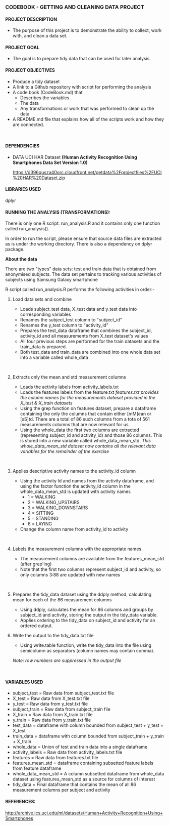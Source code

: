 
### CODEBOOK - GETTING AND CLEANING DATA PROJECT


#### PROJECT DESCRIPTION
-	The purpose of this project is to demonstrate the ability to collect, work with, and clean a data set.


#### PROJECT GOAL
-	The goal is to prepare tidy data that can be used for later analysis. 


#### PROJECT OBJECTIVES
-	Produce a tidy dataset  
-	A link to a Github repository with script for performing the analysis
-	A code book  (CodeBook.md) that 
    - Describes the variables
    - The data
    - Any transformations or work that was performed to clean up the data
-	A README.md file that explains how all of the scripts work and how they are connected.  

<br>

#### DEPENDENCIES
-	DATA
	UCI HAR Dataset **(Human Activity Recognition Using Smartphones Data Set Version 1.0)**

	<https://d396qusza40orc.cloudfront.net/getdata%2Fprojectfiles%2FUCI%20HAR%20Dataset.zip>

#### LIBRARIES USED

  dplyr
  

#### RUNNING THE ANALYSIS (TRANSFORMATIONS):

There is only one R script: run_analysis.R and it contains only one function called run_analysis(). 

In order to run the script, please ensure that source data files are extracted as is under the working directory. There is also a dependency on dplyr package.

**About the data**

There are two "types" data sets: test and train data that is obtained from anonymised subjects. The data set pertains to tracking various activities of subjects using Samsung Galaxy smartphone

R script called run_analysis.R performs the following activities in order:-

1. Load data sets and combine

    -	Loads subject_test data, X_test data and y_test data into corresponding variables
    -	Renames the subject_test column to "subject_id"
    -   Renames the y_test column to "activity_id"
    -	Prepares the test_data dataframe that combines the subject_id, activity_id and all measurements from X_test dataset's values
    -	All four previous steps are performed for the train datasets and the train_data is prepared.
    -	Both test_data and train_data are combined into one whole data set into a variable called whole_data
    
<br>

2. Extracts only the mean and std measurement columns

    - Loads the activity labels from activity_labels.txt
    - Loads the features labels from the feature.txt
    *features.txt provides the column names for the measurements dataset provided in the X_test & X_train datasets*
    - Using the grep function on features dataset, prepare a dataframe containing the only the columns that contain either [mM]ean or [sS]td. There are a total of 86 such columns from a tota of 561 measurements columns that are now relevant for us.
    - Using the whole_data the first two columns are extracted (representing subject_id and activity_id) and those 86 columns. This is stored into a new variable called whole_data_mean_std. 
    *This whole_data_mean_std dataset now contains all the relevant data variables for the remainder of the exercise*
    
<br>

3. Applies descriptive activity names to the activity_id column

    - Using the activity Id and names from the activity dataframe, and using the factor function the activity_id column in the whole_data_mean_std is updated with activity names
        - 1 = WALKING
        - 2 = WALKING_UPSTAIRS
        - 3 = WALKING_DOWNSTAIRS
        - 4 = SITTING
        - 5 = STANDING
        - 6 = LAYING
    - Change the column name from activity_id to activity

    
<br>

4. Labels the measurement columns with the appropriate names

    - The meausrement columns are available from the features_mean_std (after grep'ing)
    - Note that the first two columns represent subject_id and activity, so only columns 3:88 are updated with new names

<br>

5. Prepares the tidy_data dataset using the ddply method, calculating mean for each of the 86 measurement columns

    - Using ddply, calculates the mean for 86 columns and groups by subject_id and activity, storing the output in the tidy_data variable.
    - Applies ordering to the tidy_data on subject_id and activity for an ordered output.

6. Write the output to the tidy_data.txt file

    - Using write.table function, write the tidy_data into the file using semicolumn as separators (column names may contain comma).
    
    *Note: row numbers are suppressed in the output file*

<br>

#### VARIABLES USED

- subject_test = Raw data from subject_test.txt file
- X_test = Raw data from X_test.txt file
- y_test = Raw data from y_test.txt file
- subject_train = Raw data from subject_train file
- X_train = Raw data from X_train.txt file
- y_train = Raw data from y_train.txt file
- test_data = dataframe with column bounded from subject_test + y_test + X_test
- train_data = dataframe with column bounded from subject_train + y_train + X_train
- whole_data = Union of test and train data into a single dataframe
- activity_labels = Raw data from activity_labels.txt file
- features = Raw data from features.txt file
- features_mean_std = dataframe containing subsetted feature labels from feature dataframe
- whole_data_mean_std = A column subsetted dataframe from whole_data dataset using features_mean_std as a source for columns of interest
- tidy_data = Final dataframe that contains the mean of all 86 measurement columns per subject and activity



#### REFERENCES:
<http://archive.ics.uci.edu/ml/datasets/Human+Activity+Recognition+Using+Smartphones>

